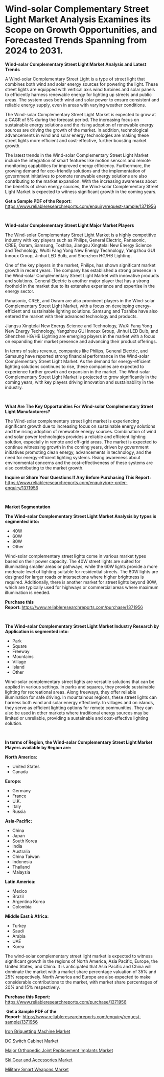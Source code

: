 <p><h1>Wind-solar Complementary Street Light Market Analysis Examines its Scope on Growth Opportunities, and Forecasted Trends Spanning from 2024 to 2031.</h1></p><p><strong>Wind-solar Complementary Street Light Market Analysis and Latest Trends</strong></p>
<p><p>A Wind-solar Complementary Street Light is a type of street light that combines both wind and solar energy sources for powering the light. These street lights are equipped with vertical axis wind turbines and solar panels to efficiently harness renewable energy for lighting up streets and public areas. The system uses both wind and solar power to ensure consistent and reliable energy supply, even in areas with varying weather conditions.</p><p>The Wind-solar Complementary Street Light Market is expected to grow at a CAGR of 5% during the forecast period. The increasing focus on sustainable energy solutions and the rising adoption of renewable energy sources are driving the growth of the market. In addition, technological advancements in wind and solar energy technologies are making these street lights more efficient and cost-effective, further boosting market growth.</p><p>The latest trends in the Wind-solar Complementary Street Light Market include the integration of smart features like motion sensors and remote monitoring capabilities for improved energy efficiency. Furthermore, the growing demand for eco-friendly solutions and the implementation of government initiatives to promote renewable energy solutions are also contributing to the market expansion. With the increasing awareness about the benefits of clean energy sources, the Wind-solar Complementary Street Light Market is expected to witness significant growth in the coming years.</p></p>
<p><strong>Get a Sample PDF of the Report:&nbsp;</strong> <a href="https://www.reliableresearchreports.com/enquiry/request-sample/1371956">https://www.reliableresearchreports.com/enquiry/request-sample/1371956</a></p>
<p>&nbsp;</p>
<p><strong>Wind-solar Complementary Street Light Major Market Players</strong></p>
<p><p>The Wind-solar Complementary Street Light Market is a highly competitive industry with key players such as Philips, General Electric, Panasonic, CREE, Osram, Samsung, Toshiba, Jiangsu Xingtelai New Energy Science and Technology, WuXi Fang Yong New Energy Technology, Yangzhou GUI Innoux Group, Jinhui LED Bulb, and Shenzhen HG/HB Lighting.</p><p>One of the key players in the market, Philips, has shown significant market growth in recent years. The company has established a strong presence in the Wind-solar Complementary Street Light Market with innovative products and solutions. General Electric is another major player that has a strong foothold in the market due to its extensive experience and expertise in the energy sector.</p><p>Panasonic, CREE, and Osram are also prominent players in the Wind-solar Complementary Street Light Market, with a focus on developing energy-efficient and sustainable lighting solutions. Samsung and Toshiba have also entered the market with their advanced technology and products.</p><p>Jiangsu Xingtelai New Energy Science and Technology, WuXi Fang Yong New Energy Technology, Yangzhou GUI Innoux Group, Jinhui LED Bulb, and Shenzhen HG/HB Lighting are emerging players in the market with a focus on expanding their market presence and advancing their product offerings.</p><p>In terms of sales revenue, companies like Philips, General Electric, and Samsung have reported strong financial performance in the Wind-solar Complementary Street Light Market. As the demand for energy-efficient lighting solutions continues to rise, these companies are expected to experience further growth and expansion in the market. The Wind-solar Complementary Street Light Market is projected to grow significantly in the coming years, with key players driving innovation and sustainability in the industry.</p></p>
<p>&nbsp;</p>
<p><strong>What Are The Key Opportunities For Wind-solar Complementary Street Light Manufacturers?</strong></p>
<p><p>The Wind-solar complementary street light market is experiencing significant growth due to increasing focus on sustainable energy solutions and the rising adoption of renewable energy sources. Combination of wind and solar power technologies provides a reliable and efficient lighting solution, especially in remote and off-grid areas. The market is expected to continue witnessing growth in the coming years, driven by government initiatives promoting clean energy, advancements in technology, and the need for energy-efficient lighting systems. Rising awareness about environmental concerns and the cost-effectiveness of these systems are also contributing to the market growth.</p></p>
<p><strong>Inquire or Share Your Questions If Any Before Purchasing This Report:</strong> <a href="https://www.reliableresearchreports.com/enquiry/pre-order-enquiry/1371956">https://www.reliableresearchreports.com/enquiry/pre-order-enquiry/1371956</a></p>
<p>&nbsp;</p>
<p><strong>Market Segmentation</strong></p>
<p><strong>The Wind-solar Complementary Street Light Market Analysis by types is segmented into:</strong></p>
<p><ul><li>40W</li><li>60W</li><li>80W</li><li>Other</li></ul></p>
<p><p>Wind-solar complementary street lights come in various market types based on their power capacity. The 40W street lights are suited for illuminating smaller areas or pathways, while the 60W lights provide a more moderate level of lighting suitable for residential streets. The 80W lights are designed for larger roads or intersections where higher brightness is required. Additionally, there is another market for street lights beyond 80W, which are typically used for highways or commercial areas where maximum illumination is needed.</p></p>
<p><strong>Purchase this Report:&nbsp;</strong><a href="https://www.reliableresearchreports.com/purchase/1371956">https://www.reliableresearchreports.com/purchase/1371956</a></p>
<p>&nbsp;</p>
<p><strong>The Wind-solar Complementary Street Light Market Industry Research by Application is segmented into:</strong></p>
<p><ul><li>Park</li><li>Square</li><li>Freeway</li><li>Mountains</li><li>Village</li><li>Island</li><li>Other</li></ul></p>
<p><p>Wind-solar complementary street lights are versatile solutions that can be applied in various settings. In parks and squares, they provide sustainable lighting for recreational areas. Along freeways, they offer reliable illumination for safe driving. In mountainous regions, these street lights can harness both wind and solar energy effectively. In villages and on islands, they serve as efficient lighting options for remote communities. They can also be used in other markets where traditional energy sources may be limited or unreliable, providing a sustainable and cost-effective lighting solution.</p></p>
<p>&nbsp;</p>
<p><strong>In terms of Region, the Wind-solar Complementary Street Light Market Players available by Region are:</strong></p>
<p>
    <p> <strong> North America: </strong>
        <ul>
            <li>United States</li>
            <li>Canada</li>
        </ul>
        </p> 
    <p> <strong> Europe: </strong>
        <ul>
            <li>Germany</li>
            <li>France</li>
            <li>U.K.</li>
            <li>Italy</li>
            <li>Russia</li>
        </ul>
        </p> 
    <p> <strong> Asia-Pacific: </strong>
        <ul>
            <li>China</li>
            <li>Japan</li>
            <li>South Korea</li>
            <li>India</li>
            <li>Australia</li>
            <li>China Taiwan</li>
            <li>Indonesia</li>
            <li>Thailand</li>
            <li>Malaysia</li>
        </ul>
        </p> 
    <p> <strong> Latin America: </strong>
        <ul>
            <li>Mexico</li>
            <li>Brazil</li>
            <li>Argentina Korea</li>
            <li>Colombia</li>
        </ul>
        </p> 
    <p> <strong> Middle East & Africa: </strong>
        <ul>
            <li>Turkey</li>
            <li>Saudi</li>
            <li>Arabia</li>
            <li>UAE</li>
            <li>Korea</li>
        </ul>
    </p>
    </p>
<p><p>The wind-solar complementary street light market is expected to witness significant growth in the regions of North America, Asia Pacific, Europe, the United States, and China. It is anticipated that Asia Pacific and China will dominate the market with a market share percentage valuation of 35% and 25% respectively. North America and Europe are also expected to make considerable contributions to the market, with market share percentages of 20% and 15% respectively.</p></p>
<p><strong>Purchase this Report: </strong><a href="https://www.reliableresearchreports.com/purchase/1371956">https://www.reliableresearchreports.com/purchase/1371956</a></p>
<p>&nbsp;<strong>Get a Sample PDF of the Report:&nbsp;&nbsp;</strong><a href="https://www.reliableresearchreports.com/enquiry/request-sample/1371956">https://www.reliableresearchreports.com/enquiry/request-sample/1371956</a></p>
<p><strong></strong></p>
<p><p><a href="https://medium.com/@emilywong49/decoding-iron-briquetting-machine-market-metrics-market-share-trends-and-growth-patterns-f054380dadac">Iron Briquetting Machine Market</a></p><p><a href="https://medium.com/@jeanlopez1945/dc-switch-cabinet-market-trends-and-market-analysis-forecasted-for-period-2024-2031-487d67fb45bb">DC Switch Cabinet Market</a></p><p><a href="https://github.com/brentleyjimmiealvaradoz4l1rea/Market-Research-Report-List-1/blob/main/major-orthopedic-joint-replacement-implants-market.md">Major Orthopedic Joint Replacement Implants Market</a></p><p><a href="https://github.com/Angelnienowdseej3e45z3p8c/Market-Research-Report-List-1/blob/main/ski-gear-and-accessories-market.md">Ski Gear and Accessories Market</a></p><p><a href="https://medium.com/@jeanlopez1945/military-smart-weapons-market-outlook-industry-overview-and-forecast-2024-to-2031-1c1064cf5ca5">Military Smart Weapons Market</a></p></p>